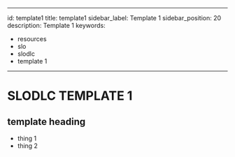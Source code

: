 ---
 id: template1
 title: template1
 sidebar_label: Template 1
 sidebar_position: 20
 description: Template 1
 keywords:
   - resources
   - slo
   - slodlc
   - template 1
 ---

# SLODLC TEMPLATE 1

## template heading
- thing 1
- thing 2

